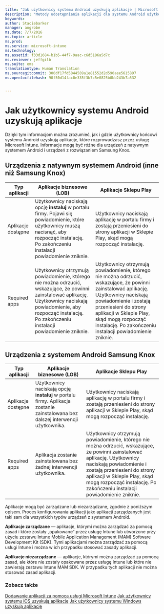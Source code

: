 ```yaml
---
title: "Jak użytkownicy systemu Android uzyskują aplikacje | Microsoft Intune"
description: "Metody udostępniania aplikacji dla systemu Android użytkownikom końcowym"
keywords: 
author: Staciebarker
manager: angrobe
ms.date: 7/7/2016
ms.topic: article
ms.prod: 
ms.service: microsoft-intune
ms.technology: 
ms.assetid: f33d1684-b1b5-44f7-9aac-c6d5186a5d7c
ms.reviewer: jeffgilb
ms.suite: ems
translationtype: Human Translation
ms.sourcegitcommit: 300df17fd5844589a1e81552d2d590aee5615897
ms.openlocfilehash: 90f50d14fac0e335f3b7c5e0825b0bb243b7a532


---
```



# Jak użytkownicy systemu Android uzyskują aplikacje
Dzięki tym informacjom można zrozumieć, jak i gdzie użytkownicy końcowi systemu Android uzyskują aplikacje, które rozprowadzasz przez usługę Microsoft Intune. Informacje mogą być różne dla urządzeń z natywnym systemem Android i urządzeń z rozwiązaniem Samsung Knox.

## Urządzenia z natywnym systemem Android (inne niż Samsung Knox)

| Typ aplikacji | Aplikacje biznesowe (LOB) | Aplikacje Sklepu Play  |
| ------------- |-------------| -----|
| Aplikacje dostępne      | Użytkownicy naciskają opcję **instaluj** w portalu firmy. Pojawi się powiadomienie, które użytkownicy muszą nacisnąć, aby rozpocząć instalację. Po zakończeniu instalacji powiadomienie zniknie. | Użytkownicy naciskają aplikację w portalu firmy i zostają przeniesieni do strony aplikacji w Sklepie Play, skąd mogą rozpocząć instalację.|
| Required apps      | Użytkownicy otrzymują powiadomienie, którego nie można odrzucić, wskazujące, że powinni zainstalować aplikację. Użytkownicy naciskają powiadomienie, aby rozpocząć instalację. Po zakończeniu instalacji powiadomienie zniknie.    | Użytkownicy otrzymują powiadomienie, którego nie można odrzucić, wskazujące, że powinni zainstalować aplikację. Użytkownicy naciskają powiadomienie i zostają przeniesieni do strony aplikacji w Sklepie Play, skąd mogą rozpocząć instalację. Po zakończeniu instalacji powiadomienie zniknie. |

## Urządzenia z systemem Android Samsung Knox

| Typ aplikacji | Aplikacje biznesowe (LOB) | Aplikacje Sklepu Play  |
| ------------- |-------------| -----|
| Aplikacje dostępne      | Użytkownicy naciskają opcję **instaluj** w portalu firmy. Aplikacja zostanie zainstalowana bez dalszej interwencji użytkownika. | Użytkownicy naciskają aplikację w portalu firmy i zostają przeniesieni do strony aplikacji w Sklepie Play, skąd mogą rozpocząć instalację.|
| Required apps      | Aplikacja zostanie zainstalowana bez żadnej interwencji użytkownika.    | Użytkownicy otrzymują powiadomienie, którego nie można odrzucić, wskazujące, że powinni zainstalować aplikację. Użytkownicy naciskają powiadomienie i zostają przeniesieni do strony aplikacji w Sklepie Play, skąd mogą rozpocząć instalację. Po zakończeniu instalacji powiadomienie zniknie. |

Aplikacje mogą być zarządzane lub niezarządzane, zgodnie z poniższym opisem. Proces konfigurowania aplikacji jako aplikacji zarządzanych jest taki sam dla wszystkich typów urządzeń z systemem Android.

**Aplikacje zarządzane** — aplikacje, którymi można zarządzać za pomocą zasad i które zostały „opakowane” przez usługę Intune lub utworzone przy użyciu zestawu Intune Mobile Application Management (MAM) Software Development Kit (SDK). Tymi aplikacjami można zarządzać za pomocą usługi Intune i można w ich przypadku stosować zasady aplikacji.

**Aplikacje niezarządzane** — aplikacje, którymi można zarządzać za pomocą zasad, ale które nie zostały opakowane przez usługę Intune lub które nie zawierają zestawu Intune MAM SDK. W przypadku tych aplikacji nie można stosować zasad aplikacji.

### Zobacz także
[Dodawanie aplikacji za pomocą usługi Microsoft Intune](/intune/deploy-use/add-apps)
[Jak użytkownicy systemu iOS uzyskują aplikacje](how-your-ios-users-get-their-apps.md)
[Jak użytkownicy systemu Windows uzyskują aplikacje](how-your-windows-users-get-their-apps.md)



<!--HONumber=Jul16_HO4-->


